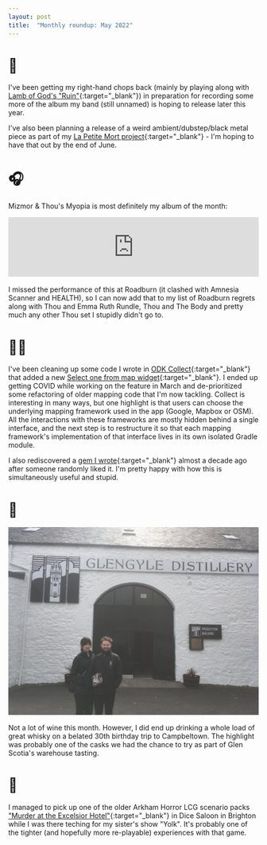 ```yaml
---
layout: post
title:  "Monthly roundup: May 2022"
---
```


# 🎸

I've been getting my right-hand chops back (mainly by playing along with [Lamb of God's "Ruin"](https://open.spotify.com/track/3WeWaUyTww9gLKmimlwm5w?si=0e9f4eba9b804f75){:target="_blank"}) in preparation for recording some more of the album my band (still unnamed) is hoping to release later this year.

I've also been planning a release of a weird ambient/dubstep/black metal piece as part of my [La Petite Mort project](https://lapetitemortuk.bandcamp.com/){:target="_blank"} - I'm hoping to have that out by the end of June.

# 🎧

Mizmor & Thou's Myopia is most definitely my album of the month:

<iframe style="border: 0; width: 100%; height: 120px;" src="https://bandcamp.com/EmbeddedPlayer/album=3344058140/size=large/bgcol=ffffff/linkcol=0687f5/tracklist=false/artwork=small/transparent=true/" seamless><a href="https://gileadmedia.bandcamp.com/album/myopia">Myopia by Mizmor &amp; Thou</a></iframe>

I missed the performance of this at Roadburn (it clashed with Amnesia Scanner and HEALTH), so I can now add that to my list of Roadburn regrets along with Thou and Emma Ruth Rundle, Thou and The Body and pretty much any other Thou set I stupidly didn't go to.

# 👨‍💻

I've been cleaning up some code I wrote in [ODK Collect](https://github.com/getodk/collect){:target="_blank"} that added a new [Select one from map widget](https://docs.getodk.org/form-question-types/#select-one-from-map-widget){:target="_blank"}. I ended up getting COVID while working on the feature in March and de-prioritized some refactoring of older mapping code that I'm now tackling. Collect is interesting in many ways, but one highlight is that users can choose the underlying mapping framework used in the app (Google, Mapbox or OSM). All the interactions with these frameworks are mostly hidden behind a single interface, and the next step is to restructure it so that each mapping framework's implementation of that interface lives in its own isolated Gradle module.

I also rediscovered a [gem I wrote](https://github.com/seadowg/sinatra-nedry){:target="_blank"} almost a decade ago after someone randomly liked it. I'm pretty happy with how this is simultaneously useful and stupid.

# 🍷

<img src="/assets/img/glengyle.jpeg" class="responsive"/>

Not a lot of wine this month. However, I did end up drinking a whole load of great whisky on a belated 30th birthday trip to Campbeltown. The highlight was probably one of the casks we had the chance to try as part of Glen Scotia's warehouse tasting.

# 🎲

I managed to pick up one of the older Arkham Horror LCG scenario packs ["Murder at the Excelsior Hotel"](https://www.fantasyflightgames.com/en/products/arkham-horror-the-card-game/products/murder-excelsior-hotel/){:target="_blank"} in Dice Saloon in Brighton while I was there teching for my sister's show "Yolk". It's probably one of the tighter (and hopefully more re-playable) experiences with that game.